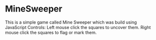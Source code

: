 # MineSweeper
This is a simple game called Mine Sweeper which was build using JavaScript
Controls: Left mouse click the squares to uncover them. Right mouse click the squares to flag or mark them.
